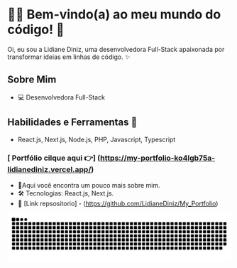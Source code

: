# 👩‍💻 Bem-vindo(a) ao meu mundo do código! 👋

Oi, eu sou a Lidiane Diniz, uma desenvolvedora Full-Stack apaixonada por transformar ideias em linhas de código. ✨

## Sobre Mim
- 💻 Desenvolvedora Full-Stack
## Habilidades e Ferramentas 🔧
- React.js, Next.js, Node.js, PHP, Javascript, Typescript

### [ Portfólio cilque aqui 👉] (https://my-portfolio-ko4lgb75a-lidianediniz.vercel.app/)
- 🚀Aqui você encontra um pouco mais sobre mim.
- 🛠️ Tecnologias: React.js, Next.js.
- 🌈 [Link repsositorio] - (https://github.com/LidianeDiniz/My_Portfolio)



<picture>

  <source media="(prefers-color-scheme: dark)" srcset="https://raw.githubusercontent.com/LidianeDiniz/LidianeDiniz/output/github-contribution-grid-snake-dark.svg">

  <source media="(prefers-color-scheme: light)" srcset="https://raw.githubusercontent.com/LidianeDiniz/LidianeDiniz/output/github-contribution-grid-snake.svg">

  <img alt="github contribution grid snake animation" src="https://raw.githubusercontent.com/LidianeDiniz/LidianeDiniz/output/github-contribution-grid-snake.svg">

</picture> 
